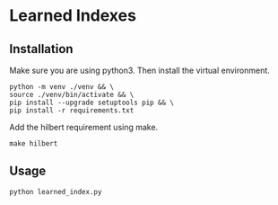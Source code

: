 # Learned Indexes

## Installation

Make sure you are using python3. Then install the virtual environment.

```
python -m venv ./venv && \
source ./venv/bin/activate && \
pip install --upgrade setuptools pip && \
pip install -r requirements.txt
```

Add the hilbert requirement using make.

```
make hilbert
```

## Usage

```
python learned_index.py
```
